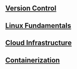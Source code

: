 ## [Version Control](version-control.md)
## [Linux Fundamentals](linux-fundamentals.md)
## [Cloud Infrastructure](cloud-infrastructure.md)
## [Containerization](containerization.md)